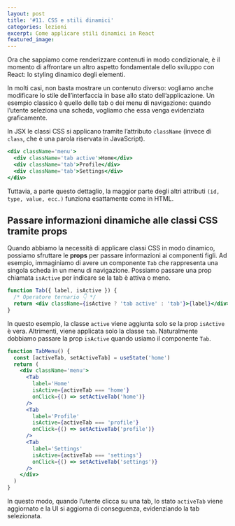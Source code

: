 ```yaml
---
layout: post
title: '#11. CSS e stili dinamici'
categories: lezioni
excerpt: Come applicare stili dinamici in React
featured_image:
---
```


Ora che sappiamo come renderizzare contenuti in modo condizionale, è il momento di affrontare un altro aspetto fondamentale dello sviluppo con React: lo styling dinamico degli elementi.

In molti casi, non basta mostrare un contenuto diverso: vogliamo anche modificare lo stile dell’interfaccia in base allo stato dell’applicazione.
Un esempio classico è quello delle tab o dei menu di navigazione: quando l’utente seleziona una scheda, vogliamo che essa venga evidenziata graficamente.

In JSX le classi CSS si applicano tramite l’attributo `className` (invece di `class`, che è una parola riservata in JavaScript).

```jsx
<div className='menu'>
  <div className='tab active'>Home</div>
  <div className='tab'>Profile</div>
  <div className='tab'>Settings</div>
</div>
```

Tuttavia, a parte questo dettaglio, la maggior parte degli altri attributi `(id, type, value, ecc.)` funziona esattamente come in HTML.

## Passare informazioni dinamiche alle classi CSS tramite props

Quando abbiamo la necessità di applicare classi CSS in modo dinamico, possiamo sfruttare le **props** per passare informazioni ai componenti figli.
Ad esempio, immaginiamo di avere un componente `Tab` che rappresenta una singola scheda in un menu di navigazione. Possiamo passare una prop chiamata `isActive` per indicare se la tab è attiva o meno.

```jsx
function Tab({ label, isActive }) {
  /* Operatore ternario 👇 */
  return <div className={isActive ? 'tab active' : 'tab'}>{label}</div>
}
```

In questo esempio, la classe `active` viene aggiunta solo se la prop `isActive` è vera. Altrimenti, viene applicata solo la classe `tab`.
Naturalmente dobbiamo passare la prop `isActive` quando usiamo il componente `Tab`.

```jsx
function TabMenu() {
  const [activeTab, setActiveTab] = useState('home')
  return (
    <div className='menu'>
      <Tab
        label='Home'
        isActive={activeTab === 'home'}
        onClick={() => setActiveTab('home')}
      />
      <Tab
        label='Profile'
        isActive={activeTab === 'profile'}
        onClick={() => setActiveTab('profile')}
      />
      <Tab
        label='Settings'
        isActive={activeTab === 'settings'}
        onClick={() => setActiveTab('settings')}
      />
    </div>
  )
}
```

In questo modo, quando l’utente clicca su una tab, lo stato `activeTab` viene aggiornato e la UI si aggiorna di conseguenza, evidenziando la tab selezionata.
